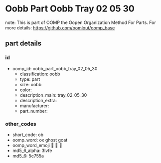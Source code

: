 # Oobb Part Oobb Tray 02 05 30  

note: This is part of OOMP the Oopen Organization Method For Parts. For more details: https://github.com/oomlout/oomp_base

##  part details





### id
* oomp_id: oobb_part_oobb_tray_02_05_30
  * classification: oobb
  * type: part
  * size: oobb
  * color: 
  * description_main: tray_02_05_30
  * description_extra: 
  * manufacturer: 
  * part_number: 

### other_codes
* short_code: ob
* oomp_word: ox ghost goat
* oomp_word_emoji :ox: :ghost: :goat:
* md5_6_alpha: 3lvfe
* md5_6: 5c755a